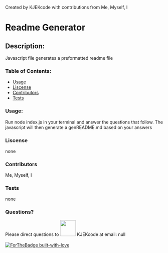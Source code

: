 Created by KJEKcode with contributions from Me, Myself, I 
# Readme Generator
## Description:
Javascript file generates a preformatted readme file
### Table of Contents:
- [Usage](#usage)
- [Liscense](#liscense)
- [Contributors](#contributors)
- [Tests](#tests)
### Usage:
Run node index.js in your terminal and answer the questions that follow. The javascript will then generate a genREADME.md based on your answers
### Liscense
none
### Contributors
Me, Myself, I
### Tests
none
### Questions?
Please direct questions to <img src="https://avatars2.githubusercontent.com/u/26723326?v=4" width='50px'/> KJEKcode at email: null
<br><br>
[![ForTheBadge built-with-love](http://ForTheBadge.com/images/badges/built-with-love.svg)](https://GitHub.com/Naereen/)